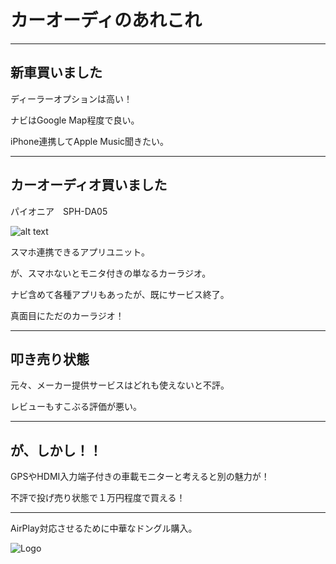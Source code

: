 # カーオーディのあれこれ

---

## 新車買いました

ディーラーオプションは高い！

ナビはGoogle Map程度で良い。

iPhone連携してApple Music聞きたい。

---

## カーオーディオ買いました

パイオニア　SPH-DA05

![alt text](http://pioneer.jp/carrozzeria/splink/appli_unit/sph-da09_sph-da05/common/images/pic_sph-da05.jpg)

スマホ連携できるアプリユニット。

が、スマホないとモニタ付きの単なるカーラジオ。

ナビ含めて各種アプリもあったが、既にサービス終了。

真面目にただのカーラジオ！

---

## 叩き売り状態

元々、メーカー提供サービスはどれも使えないと不評。

レビューもすこぶる評価が悪い。

---

## が、しかし！！

GPSやHDMI入力端子付きの車載モニターと考えると別の魅力が！

不評で投げ売り状態で１万円程度で買える！

---

AirPlay対応させるために中華なドングル購入。

![Logo](http://i135.photobucket.com/albums/q160/lover_88/AhSeng/Gadget/Special%20gadget/anycast-8_zpsgfecluvm.jpg)


